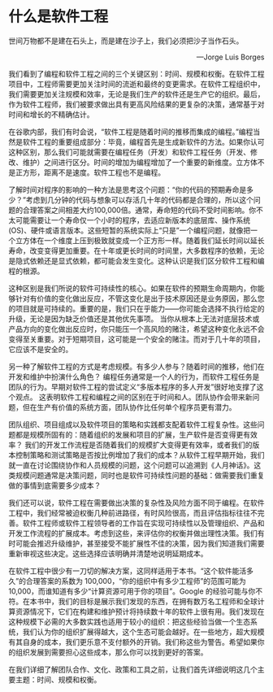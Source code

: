 # 什么是软件工程  
世间万物都不是建在石头上，而是建在沙子上，我们必须把沙子当作石头。
<p align="right">—Jorge Luis Borges</p>

我们看到了编程和软件工程之间的三个关键区别：时间、规模和权衡。在软件工程项目中，工程师需要更加关注时间的流逝和最终的变更需求。在软件工程组织中，我们需要更加关注规模和效率，无论是我们生产的软件还是生产它的组织。最后，作为软件工程师，我们被要求做出具有更高风险结果的更复杂的决策，通常基于对时间和增长的不精确估计。

在谷歌内部，我们有时会说，“软件工程是随着时间的推移而集成的编程。”编程当然是软件工程的重要组成部分：毕竟，编程首先是生成新软件的方法。如果你认可这种区别，那么我们可能就需要在编程任务（开发）和软件工程任务（开发、修改、维护）之间进行区分。时间的增加为编程增加了一个重要的新维度。立方体不是正方形，距离不是速度。软件工程也不是编程。  

了解时间对程序的影响的一种方法是思考这个问题：“你的代码的预期寿命是多少？”考虑到几分钟的代码与想象可以存活几十年的代码都是合理的，所以这个问题的合理答案之间相差大约100,000倍。通常，寿命短的代码不受时间影响。你不太可能需要让一个寿命仅一个小时的程序，去适应新版本的底层库、操作系统 (OS)、硬件或语言版本。这些短暂的系统实际上“只是”一个编程问题，就像把一个立方体在一个维度上压到极致就变成一个正方形一样。随着我们延长时间以延长寿命，改变变得更加重要。在十年或更长时间的时间里，大多数程序的依赖，无论是隐式依赖还是显式依赖，都可能会发生变化。这种认识是我们区分软件工程和编程的根源。  

这种区别是我们所说的软件可持续性的核心。如果在软件的预期生命周期内，你能够针对有价值的变化做出反应，不管这变化是出于技术原因还是业务原因，那么您的项目就是可持续的。重要的是，我们只在乎能力——你可能会选择不执行给定的升级，无论是因为缺乏价值还是其他优先事项。 当你从根本上无法对底层技术或产品方向的变化做出反应时，你只能压一个高风险的赌注，希望这种变化永远不会变得至关重要。对于短期项目，这可能是一个安全的赌注。而对于几十年的项目，它应该不是安全的。  

另一种了解软件工程的方式是考虑规模。有多少人参与？随着时间的推移，他们在开发和维护中扮演什么角色？ 编程任务通常是一个人的行为，而软件工程任务是团队的行为。早期对软件工程的尝试定义“多版本程序的多人开发”很好地支撑了这个观点。 这表明软件工程和编程之间的区别在于时间和人。团队协作会带来新问题，但在生产有价值的系统方面，团队协作比任何单个程序员更有潜力。  

团队组织、项目组成以及软件项目的策略和实践都支配着软件工程复杂性。这些问题都是规模所固有的：随着组织的发展和项目的扩展，生产软件是否变得更有效率？ 我们的开发工作流程是否随着我们的规模扩大变得更有效率，或者我们的版本控制策略和测试策略是否按比例增加了我们的成本？从软件工程早期开始，我们就一直在讨论围绕协作和人员规模的问题，这个问题可以追溯到《人月神话》。这类规模问题通常是决策问题，同时也是软件可持续性问题的基础：做需要我们重复做的事情到底需要多少成本？   

我们还可以说，软件工程在需要做出决策的复杂性及风险方面不同于编程。在软件工程中，我们经常被迫权衡几种前进路径，有时风险很高，而且评估指标往往不完善。软件工程师或软件工程领导者的工作旨在实现可持续性以及管理组织、产品和开发工作流程的扩展成本。考虑到这些，来评估你的权衡并做出理性决策。我们有时可能会推迟升级维护，甚至接受不能扩展性不佳的决策，因为我们知道我们需要重新审视这些决定。这些选择应该明确并清楚地说明延期成本。

在软件工程中很少有一刀切的解决方案，这同样适用于本书。“这个软件能活多久”的合理答案的系数为 100,000，“你的组织中有多少工程师”的范围可能为10,000，而谁知道有多少“计算资源可用于你的项目”。Google 的经验可能与你不符。在本书中，我们的目标是展示我们发现的东西，在拥有数万名工程师和全球计算资源情况下，它们在构建和维护预计将持续数十年的软件上很有用。我们发现在这种规模下必需的大多数实践也适用于较小的组织：把这些经验当做一个生态系统，我们认为你的组织扩展得越大，这个生态可能会越好。在一些地方，超大规模有其自身的成本，我们更乐意不支付额外的开销。我们称这些为警告。希望如果你的组织发展到需要担心这些成本，那么你可以找到更好的答案。

在我们详细了解团队合作、文化、政策和工具之前，让我们首先详细说明这几个主要主题：时间、规模和权衡。 

